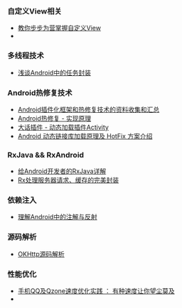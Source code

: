 ### 自定义View相关

- [教你步步为营掌握自定义View](http://www.jianshu.com/p/d507e3514b65)
- ​

### 多线程技术

- [浅谈Android中的任务封装](http://www.jianshu.com/p/1f797ae150ef)

### Android热修复技术

- [Android插件化框架和热修复技术的资料收集和汇总](http://www.jianshu.com/p/1f797ae150ef)
- [Android热修复 - 实现原理](http://ownwell.github.io/2016/08/30/android-hot-fix-introduce/)
- [大话插件 - 动态加载插件Activity](http://www.woaitqs.cc/android/2016/08/17/launch-activity-without-registering-in-manifest.html)
- [Android 动态链接库加载原理及 HotFix 方案介绍](http://www.woaitqs.cc/android/2016/08/17/launch-activity-without-registering-in-manifest.html)

### RxJava && RxAndroid

- [给Android开发者的RxJava详解](http://gank.io/post/560e15be2dca930e00da1083)
- [Rx处理服务器请求、缓存的完美封装](http://gank.io/post/560e15be2dca930e00da1083)

### 依赖注入

- [理解Android中的注解与反射](http://www.jianshu.com/p/d4978bbce12a)

### 源码解析

- [OKHttp源码解析](http://www.jianshu.com/p/27c1554b7fee)

### 性能优化

- [手机QQ及Qzone速度优化实践 ： 有种速度让你望尘莫及](http://mp.weixin.qq.com/s?__biz=MzA4Nzg5Nzc5OA==&mid=2651661643&idx=1&sn=ed4fd90350045cefc38b7436f94193a1&scene=0#wechat_redirect)
- ​